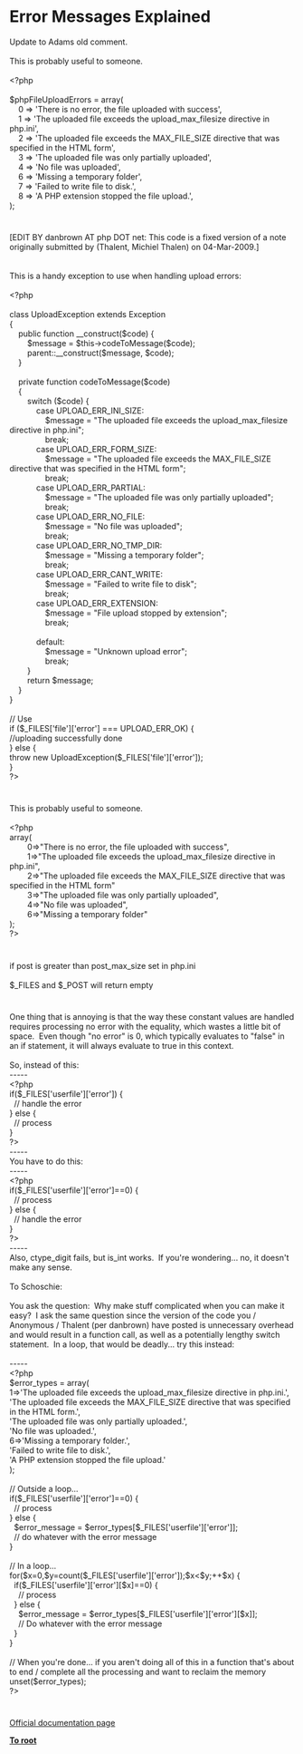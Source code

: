 # Error Messages Explained




<div class="phpcode"><span class="html">
Update to Adams old comment.<br><br>This is probably useful to someone.<br><br><span class="default">&lt;?php<br><br>$phpFileUploadErrors </span><span class="keyword">= array(<br>&#xA0; &#xA0; </span><span class="default">0 </span><span class="keyword">=&gt; </span><span class="string">&apos;There is no error, the file uploaded with success&apos;</span><span class="keyword">,<br>&#xA0; &#xA0; </span><span class="default">1 </span><span class="keyword">=&gt; </span><span class="string">&apos;The uploaded file exceeds the upload_max_filesize directive in php.ini&apos;</span><span class="keyword">,<br>&#xA0; &#xA0; </span><span class="default">2 </span><span class="keyword">=&gt; </span><span class="string">&apos;The uploaded file exceeds the MAX_FILE_SIZE directive that was specified in the HTML form&apos;</span><span class="keyword">,<br>&#xA0; &#xA0; </span><span class="default">3 </span><span class="keyword">=&gt; </span><span class="string">&apos;The uploaded file was only partially uploaded&apos;</span><span class="keyword">,<br>&#xA0; &#xA0; </span><span class="default">4 </span><span class="keyword">=&gt; </span><span class="string">&apos;No file was uploaded&apos;</span><span class="keyword">,<br>&#xA0; &#xA0; </span><span class="default">6 </span><span class="keyword">=&gt; </span><span class="string">&apos;Missing a temporary folder&apos;</span><span class="keyword">,<br>&#xA0; &#xA0; </span><span class="default">7 </span><span class="keyword">=&gt; </span><span class="string">&apos;Failed to write file to disk.&apos;</span><span class="keyword">,<br>&#xA0; &#xA0; </span><span class="default">8 </span><span class="keyword">=&gt; </span><span class="string">&apos;A PHP extension stopped the file upload.&apos;</span><span class="keyword">,<br>);</span>
</span>
</div>
  

#


<div class="phpcode"><span class="html">
[EDIT BY danbrown AT php DOT net: This code is a fixed version of a note originally submitted by (Thalent, Michiel Thalen) on 04-Mar-2009.]
<br>
<br>
<br>This is a handy exception to use when handling upload errors:
<br>
<br><span class="default">&lt;?php
<br>
<br></span><span class="keyword">class </span><span class="default">UploadException </span><span class="keyword">extends </span><span class="default">Exception
<br></span><span class="keyword">{
<br>&#xA0; &#xA0; public function </span><span class="default">__construct</span><span class="keyword">(</span><span class="default">$code</span><span class="keyword">) {
<br>&#xA0; &#xA0; &#xA0; &#xA0; </span><span class="default">$message </span><span class="keyword">= </span><span class="default">$this</span><span class="keyword">-&gt;</span><span class="default">codeToMessage</span><span class="keyword">(</span><span class="default">$code</span><span class="keyword">);
<br>&#xA0; &#xA0; &#xA0; &#xA0; </span><span class="default">parent</span><span class="keyword">::</span><span class="default">__construct</span><span class="keyword">(</span><span class="default">$message</span><span class="keyword">, </span><span class="default">$code</span><span class="keyword">);
<br>&#xA0; &#xA0; }
<br>
<br>&#xA0; &#xA0; private function </span><span class="default">codeToMessage</span><span class="keyword">(</span><span class="default">$code</span><span class="keyword">)
<br>&#xA0; &#xA0; {
<br>&#xA0; &#xA0; &#xA0; &#xA0; switch (</span><span class="default">$code</span><span class="keyword">) {
<br>&#xA0; &#xA0; &#xA0; &#xA0; &#xA0; &#xA0; case </span><span class="default">UPLOAD_ERR_INI_SIZE</span><span class="keyword">:
<br>&#xA0; &#xA0; &#xA0; &#xA0; &#xA0; &#xA0; &#xA0; &#xA0; </span><span class="default">$message </span><span class="keyword">= </span><span class="string">&quot;The uploaded file exceeds the upload_max_filesize directive in php.ini&quot;</span><span class="keyword">;
<br>&#xA0; &#xA0; &#xA0; &#xA0; &#xA0; &#xA0; &#xA0; &#xA0; break;
<br>&#xA0; &#xA0; &#xA0; &#xA0; &#xA0; &#xA0; case </span><span class="default">UPLOAD_ERR_FORM_SIZE</span><span class="keyword">:
<br>&#xA0; &#xA0; &#xA0; &#xA0; &#xA0; &#xA0; &#xA0; &#xA0; </span><span class="default">$message </span><span class="keyword">= </span><span class="string">&quot;The uploaded file exceeds the MAX_FILE_SIZE directive that was specified in the HTML form&quot;</span><span class="keyword">;
<br>&#xA0; &#xA0; &#xA0; &#xA0; &#xA0; &#xA0; &#xA0; &#xA0; break;
<br>&#xA0; &#xA0; &#xA0; &#xA0; &#xA0; &#xA0; case </span><span class="default">UPLOAD_ERR_PARTIAL</span><span class="keyword">:
<br>&#xA0; &#xA0; &#xA0; &#xA0; &#xA0; &#xA0; &#xA0; &#xA0; </span><span class="default">$message </span><span class="keyword">= </span><span class="string">&quot;The uploaded file was only partially uploaded&quot;</span><span class="keyword">;
<br>&#xA0; &#xA0; &#xA0; &#xA0; &#xA0; &#xA0; &#xA0; &#xA0; break;
<br>&#xA0; &#xA0; &#xA0; &#xA0; &#xA0; &#xA0; case </span><span class="default">UPLOAD_ERR_NO_FILE</span><span class="keyword">:
<br>&#xA0; &#xA0; &#xA0; &#xA0; &#xA0; &#xA0; &#xA0; &#xA0; </span><span class="default">$message </span><span class="keyword">= </span><span class="string">&quot;No file was uploaded&quot;</span><span class="keyword">;
<br>&#xA0; &#xA0; &#xA0; &#xA0; &#xA0; &#xA0; &#xA0; &#xA0; break;
<br>&#xA0; &#xA0; &#xA0; &#xA0; &#xA0; &#xA0; case </span><span class="default">UPLOAD_ERR_NO_TMP_DIR</span><span class="keyword">:
<br>&#xA0; &#xA0; &#xA0; &#xA0; &#xA0; &#xA0; &#xA0; &#xA0; </span><span class="default">$message </span><span class="keyword">= </span><span class="string">&quot;Missing a temporary folder&quot;</span><span class="keyword">;
<br>&#xA0; &#xA0; &#xA0; &#xA0; &#xA0; &#xA0; &#xA0; &#xA0; break;
<br>&#xA0; &#xA0; &#xA0; &#xA0; &#xA0; &#xA0; case </span><span class="default">UPLOAD_ERR_CANT_WRITE</span><span class="keyword">:
<br>&#xA0; &#xA0; &#xA0; &#xA0; &#xA0; &#xA0; &#xA0; &#xA0; </span><span class="default">$message </span><span class="keyword">= </span><span class="string">&quot;Failed to write file to disk&quot;</span><span class="keyword">;
<br>&#xA0; &#xA0; &#xA0; &#xA0; &#xA0; &#xA0; &#xA0; &#xA0; break;
<br>&#xA0; &#xA0; &#xA0; &#xA0; &#xA0; &#xA0; case </span><span class="default">UPLOAD_ERR_EXTENSION</span><span class="keyword">:
<br>&#xA0; &#xA0; &#xA0; &#xA0; &#xA0; &#xA0; &#xA0; &#xA0; </span><span class="default">$message </span><span class="keyword">= </span><span class="string">&quot;File upload stopped by extension&quot;</span><span class="keyword">;
<br>&#xA0; &#xA0; &#xA0; &#xA0; &#xA0; &#xA0; &#xA0; &#xA0; break;
<br>
<br>&#xA0; &#xA0; &#xA0; &#xA0; &#xA0; &#xA0; default:
<br>&#xA0; &#xA0; &#xA0; &#xA0; &#xA0; &#xA0; &#xA0; &#xA0; </span><span class="default">$message </span><span class="keyword">= </span><span class="string">&quot;Unknown upload error&quot;</span><span class="keyword">;
<br>&#xA0; &#xA0; &#xA0; &#xA0; &#xA0; &#xA0; &#xA0; &#xA0; break;
<br>&#xA0; &#xA0; &#xA0; &#xA0; }
<br>&#xA0; &#xA0; &#xA0; &#xA0; return </span><span class="default">$message</span><span class="keyword">;
<br>&#xA0; &#xA0; }
<br>}
<br>
<br></span><span class="comment">// Use
<br> </span><span class="keyword">if (</span><span class="default">$_FILES</span><span class="keyword">[</span><span class="string">&apos;file&apos;</span><span class="keyword">][</span><span class="string">&apos;error&apos;</span><span class="keyword">] === </span><span class="default">UPLOAD_ERR_OK</span><span class="keyword">) {
<br></span><span class="comment">//uploading successfully done
<br></span><span class="keyword">} else {
<br>throw new </span><span class="default">UploadException</span><span class="keyword">(</span><span class="default">$_FILES</span><span class="keyword">[</span><span class="string">&apos;file&apos;</span><span class="keyword">][</span><span class="string">&apos;error&apos;</span><span class="keyword">]);
<br>}
<br></span><span class="default">?&gt;</span>
</span>
</div>
  

#


<div class="phpcode"><span class="html">
This is probably useful to someone.
<br>
<br><span class="default">&lt;?php
<br></span><span class="keyword">array(
<br>&#xA0; &#xA0; &#xA0; &#xA0; </span><span class="default">0</span><span class="keyword">=&gt;</span><span class="string">&quot;There is no error, the file uploaded with success&quot;</span><span class="keyword">, 
<br>&#xA0; &#xA0; &#xA0; &#xA0; </span><span class="default">1</span><span class="keyword">=&gt;</span><span class="string">&quot;The uploaded file exceeds the upload_max_filesize directive in php.ini&quot;</span><span class="keyword">, 
<br>&#xA0; &#xA0; &#xA0; &#xA0; </span><span class="default">2</span><span class="keyword">=&gt;</span><span class="string">&quot;The uploaded file exceeds the MAX_FILE_SIZE directive that was specified in the HTML form&quot;
<br>&#xA0; &#xA0; &#xA0; &#xA0; </span><span class="default">3</span><span class="keyword">=&gt;</span><span class="string">&quot;The uploaded file was only partially uploaded&quot;</span><span class="keyword">,
<br>&#xA0; &#xA0; &#xA0; &#xA0; </span><span class="default">4</span><span class="keyword">=&gt;</span><span class="string">&quot;No file was uploaded&quot;</span><span class="keyword">,
<br>&#xA0; &#xA0; &#xA0; &#xA0; </span><span class="default">6</span><span class="keyword">=&gt;</span><span class="string">&quot;Missing a temporary folder&quot; 
<br></span><span class="keyword">);
<br></span><span class="default">?&gt;</span>
</span>
</div>
  

#


<div class="phpcode"><span class="html">
if post is greater than post_max_size set in php.ini
<br>
<br>$_FILES and $_POST will return empty</span>
</div>
  

#


<div class="phpcode"><span class="html">
One thing that is annoying is that the way these constant values are handled requires processing no error with the equality, which wastes a little bit of space.&#xA0; Even though &quot;no error&quot; is 0, which typically evaluates to &quot;false&quot; in an if statement, it will always evaluate to true in this context.
<br>
<br>So, instead of this:
<br>-----
<br><span class="default">&lt;?php
<br></span><span class="keyword">if(</span><span class="default">$_FILES</span><span class="keyword">[</span><span class="string">&apos;userfile&apos;</span><span class="keyword">][</span><span class="string">&apos;error&apos;</span><span class="keyword">]) {
<br>&#xA0; </span><span class="comment">// handle the error
<br></span><span class="keyword">} else {
<br>&#xA0; </span><span class="comment">// process
<br></span><span class="keyword">}
<br></span><span class="default">?&gt;
<br></span>-----
<br>You have to do this:
<br>-----
<br><span class="default">&lt;?php
<br></span><span class="keyword">if(</span><span class="default">$_FILES</span><span class="keyword">[</span><span class="string">&apos;userfile&apos;</span><span class="keyword">][</span><span class="string">&apos;error&apos;</span><span class="keyword">]==</span><span class="default">0</span><span class="keyword">) {
<br>&#xA0; </span><span class="comment">// process
<br></span><span class="keyword">} else {
<br>&#xA0; </span><span class="comment">// handle the error
<br></span><span class="keyword">}
<br></span><span class="default">?&gt;
<br></span>-----
<br>Also, ctype_digit fails, but is_int works.&#xA0; If you&apos;re wondering... no, it doesn&apos;t make any sense.
<br>
<br>To Schoschie:
<br>
<br>You ask the question:&#xA0; Why make stuff complicated when you can make it easy?&#xA0; I ask the same question since the version of the code you / Anonymous / Thalent (per danbrown) have posted is unnecessary overhead and would result in a function call, as well as a potentially lengthy switch statement.&#xA0; In a loop, that would be deadly... try this instead:
<br>
<br>-----
<br><span class="default">&lt;?php
<br>$error_types </span><span class="keyword">= array(
<br></span><span class="default">1</span><span class="keyword">=&gt;</span><span class="string">&apos;The uploaded file exceeds the upload_max_filesize directive in php.ini.&apos;</span><span class="keyword">,
<br></span><span class="string">&apos;The uploaded file exceeds the MAX_FILE_SIZE directive that was specified in the HTML form.&apos;</span><span class="keyword">,
<br></span><span class="string">&apos;The uploaded file was only partially uploaded.&apos;</span><span class="keyword">,
<br></span><span class="string">&apos;No file was uploaded.&apos;</span><span class="keyword">,
<br></span><span class="default">6</span><span class="keyword">=&gt;</span><span class="string">&apos;Missing a temporary folder.&apos;</span><span class="keyword">,
<br></span><span class="string">&apos;Failed to write file to disk.&apos;</span><span class="keyword">,
<br></span><span class="string">&apos;A PHP extension stopped the file upload.&apos;
<br></span><span class="keyword">);
<br>
<br></span><span class="comment">// Outside a loop...
<br></span><span class="keyword">if(</span><span class="default">$_FILES</span><span class="keyword">[</span><span class="string">&apos;userfile&apos;</span><span class="keyword">][</span><span class="string">&apos;error&apos;</span><span class="keyword">]==</span><span class="default">0</span><span class="keyword">) {
<br>&#xA0; </span><span class="comment">// process
<br></span><span class="keyword">} else {
<br>&#xA0; </span><span class="default">$error_message </span><span class="keyword">= </span><span class="default">$error_types</span><span class="keyword">[</span><span class="default">$_FILES</span><span class="keyword">[</span><span class="string">&apos;userfile&apos;</span><span class="keyword">][</span><span class="string">&apos;error&apos;</span><span class="keyword">]];
<br>&#xA0; </span><span class="comment">// do whatever with the error message
<br></span><span class="keyword">}
<br>
<br></span><span class="comment">// In a loop...
<br></span><span class="keyword">for(</span><span class="default">$x</span><span class="keyword">=</span><span class="default">0</span><span class="keyword">,</span><span class="default">$y</span><span class="keyword">=</span><span class="default">count</span><span class="keyword">(</span><span class="default">$_FILES</span><span class="keyword">[</span><span class="string">&apos;userfile&apos;</span><span class="keyword">][</span><span class="string">&apos;error&apos;</span><span class="keyword">]);</span><span class="default">$x</span><span class="keyword">&lt;</span><span class="default">$y</span><span class="keyword">;++</span><span class="default">$x</span><span class="keyword">) {
<br>&#xA0; if(</span><span class="default">$_FILES</span><span class="keyword">[</span><span class="string">&apos;userfile&apos;</span><span class="keyword">][</span><span class="string">&apos;error&apos;</span><span class="keyword">][</span><span class="default">$x</span><span class="keyword">]==</span><span class="default">0</span><span class="keyword">) {
<br>&#xA0; &#xA0; </span><span class="comment">// process
<br>&#xA0; </span><span class="keyword">} else {
<br>&#xA0; &#xA0; </span><span class="default">$error_message </span><span class="keyword">= </span><span class="default">$error_types</span><span class="keyword">[</span><span class="default">$_FILES</span><span class="keyword">[</span><span class="string">&apos;userfile&apos;</span><span class="keyword">][</span><span class="string">&apos;error&apos;</span><span class="keyword">][</span><span class="default">$x</span><span class="keyword">]];
<br>&#xA0; &#xA0; </span><span class="comment">// Do whatever with the error message
<br>&#xA0; </span><span class="keyword">}
<br>}
<br>
<br></span><span class="comment">// When you&apos;re done... if you aren&apos;t doing all of this in a function that&apos;s about to end / complete all the processing and want to reclaim the memory
<br></span><span class="keyword">unset(</span><span class="default">$error_types</span><span class="keyword">);
<br></span><span class="default">?&gt;</span>
</span>
</div>
  

#

[Official documentation page](https://www.php.net/manual/en/features.file-upload.errors.php)

**[To root](/)**